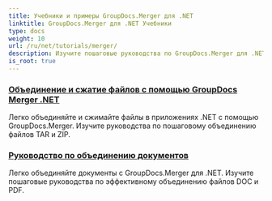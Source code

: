 ```yaml
---
title: Учебники и примеры GroupDocs.Merger для .NET
linktitle: GroupDocs.Merger для .NET Учебники
type: docs
weight: 10
url: /ru/net/tutorials/merger/
description: Изучите пошаговые руководства по GroupDocs.Merger для .NET, чтобы без труда объединять, разделять, переупорядочивать и управлять документами. Освойте манипуляции с документами с помощью подробных примеров и экспертных рекомендаций.
is_root: true
---
```


### [Объединение и сжатие файлов с помощью GroupDocs Merger .NET](./merge-and-compress-files/)
Легко объединяйте и сжимайте файлы в приложениях .NET с помощью GroupDocs.Merger. Изучите руководства по пошаговому объединению файлов TAR и ZIP.
### [Руководство по объединению документов](./guide-to-document-merging/)
Легко объединяйте документы с GroupDocs.Merger для .NET. Изучите пошаговые руководства по эффективному объединению файлов DOC и PDF.